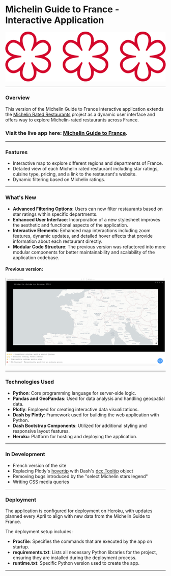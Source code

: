 # Michelin Guide to France - Interactive Application

![img](assets/Etoile_Michelin.svg)

----

### Overview
This version of the Michelin Guide to France interactive application extends the [Michelin Rated Restaurants](https://github.com/pineapple-bois/Michelin_Rated_Restaurants) project as a dynamic user interface and offers way to explore Michelin-rated restaurants across France.

### Visit the live app here: [Michelin Guide to France](https://michelin-guide-france.net).

----

### Features
- Interactive map to explore different regions and departments of France.
- Detailed view of each Michelin rated restaurant including star ratings, cuisine type, pricing, and a link to the restaurant's website.
- Dynamic filtering based on Michelin ratings.

----

### What's New
- **Advanced Filtering Options**: Users can now filter restaurants based on star ratings within specific departments.
- **Enhanced User Interface**: Incorporation of a new stylesheet improves the aesthetic and functional aspects of the application.
- **Interactive Elements**: Enhanced map interactions including zoom features, dynamic updates, and detailed hover effects that provide information about each restaurant directly.
- **Modular Code Structure**: The previous version was refactored into more modular components for better maintainability and scalability of the application codebase.

#### Previous version:

![img](assets/previous_site.png)

----

### Technologies Used
- **Python**: Core programming language for server-side logic.
- **Pandas and GeoPandas**: Used for data analysis and handling geospatial data.
- **Plotly**: Employed for creating interactive data visualizations.
- **Dash by Plotly**: Framework used for building the web application with Python.
- **Dash Bootstrap Components**: Utilized for additional styling and responsive layout features.
- **Heroku**: Platform for hosting and deploying the application.

----

### In Development
- French version of the site
- Replacing Plotly's [hovertip](https://plotly.com/python/hover-text-and-formatting/) with Dash's [dcc.Tooltip](https://dash.plotly.com/dash-core-components/tooltip) object
- Removing bugs introduced by the "select Michelin stars legend"
- Writing CSS media queries 

----

### Deployment
The application is configured for deployment on Heroku, with updates planned every April to align with new data from the Michelin Guide to France. 

The deployment setup includes:
- **Procfile**: Specifies the commands that are executed by the app on startup.
- **requirements.txt**: Lists all necessary Python libraries for the project, ensuring they are installed during the deployment process.
- **runtime.txt**: Specific Python version used to create the app.

----
